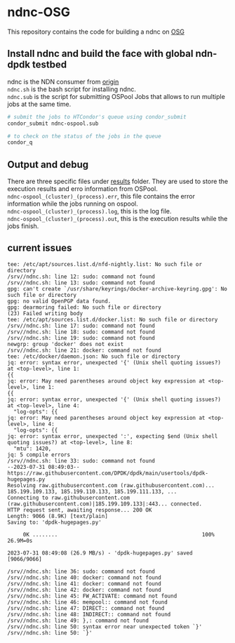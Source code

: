 # ndnc-OSG
This repository contains the code for building a ndnc on [OSG](https://portal.osg-htc.org/) 

## Install ndnc and build the face with global ndn-dpdk testbed 

ndnc is the NDN consumer from [origin](https://github.com/sankalpatimilsina12/fabric-scripts) <br />
`ndnc.sh` is the bash script for installing ndnc. <br />
`ndnc.sub` is the script for submitting OSPool Jobs that allows to run multiple jobs at the same time. 

```bash
# submit the jobs to HTCondor's queue using condor_submit
condor_submit ndnc-ospool.sub

# to check on the status of the jobs in the queue
condor_q
```


## Output and debug 
There are three specific files under [results](https://github.com/xai990/ndnc-OSG/tree/main/results) folder. They are used to store the execution results and erro information from OSPool. <br />
`ndnc-ospool_(cluster)_(process).err`, this file contains the error information while the jobs running on ospool.<br />
`ndnc-ospool_(cluster)_(process).log`, this is the log file. <br />
`ndnc-ospool_(cluster)_(process).out`, this is the execution results while the jobs finish.  

## current issues

```
tee: /etc/apt/sources.list.d/nfd-nightly.list: No such file or directory
/srv//ndnc.sh: line 12: sudo: command not found
/srv//ndnc.sh: line 13: sudo: command not found
gpg: can't create `/usr/share/keyrings/docker-archive-keyring.gpg': No such file or directory
gpg: no valid OpenPGP data found.
gpg: dearmoring failed: No such file or directory
(23) Failed writing body
tee: /etc/apt/sources.list.d/docker.list: No such file or directory
/srv//ndnc.sh: line 17: sudo: command not found
/srv//ndnc.sh: line 18: sudo: command not found
/srv//ndnc.sh: line 19: sudo: command not found
newgrp: group 'docker' does not exist
/srv//ndnc.sh: line 21: docker: command not found
tee: /etc/docker/daemon.json: No such file or directory
jq: error: syntax error, unexpected '{' (Unix shell quoting issues?) at <top-level>, line 1:
{{ 
jq: error: May need parentheses around object key expression at <top-level>, line 1:
{{ 
jq: error: syntax error, unexpected '{' (Unix shell quoting issues?) at <top-level>, line 4:
  "log-opts": {{               
jq: error: May need parentheses around object key expression at <top-level>, line 4:
  "log-opts": {{               
jq: error: syntax error, unexpected ':', expecting $end (Unix shell quoting issues?) at <top-level>, line 8:
  "mtu": 1420,       
jq: 5 compile errors
/srv//ndnc.sh: line 33: sudo: command not found
--2023-07-31 08:49:03--  https://raw.githubusercontent.com/DPDK/dpdk/main/usertools/dpdk-hugepages.py
Resolving raw.githubusercontent.com (raw.githubusercontent.com)... 185.199.109.133, 185.199.110.133, 185.199.111.133, ...
Connecting to raw.githubusercontent.com (raw.githubusercontent.com)|185.199.109.133|:443... connected.
HTTP request sent, awaiting response... 200 OK
Length: 9066 (8.9K) [text/plain]
Saving to: 'dpdk-hugepages.py'

     0K ........                                              100% 26.9M=0s

2023-07-31 08:49:08 (26.9 MB/s) - 'dpdk-hugepages.py' saved [9066/9066]

/srv//ndnc.sh: line 36: sudo: command not found
/srv//ndnc.sh: line 40: docker: command not found
/srv//ndnc.sh: line 41: docker: command not found
/srv//ndnc.sh: line 42: docker: command not found
/srv//ndnc.sh: line 45: FW_ACTIVATE: command not found
/srv//ndnc.sh: line 46: mempool:: command not found
/srv//ndnc.sh: line 47: DIRECT:: command not found
/srv//ndnc.sh: line 48: INDIRECT:: command not found
/srv//ndnc.sh: line 49: },: command not found
/srv//ndnc.sh: line 50: syntax error near unexpected token `}'
/srv//ndnc.sh: line 50: `}'
```

